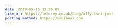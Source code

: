 ```yaml
---
date: 2019-05-16 13:50:09
like_of: https://letorey.co.uk/blog/a11y-isnt-just
posting_method: https://omnibear.com
---
```

